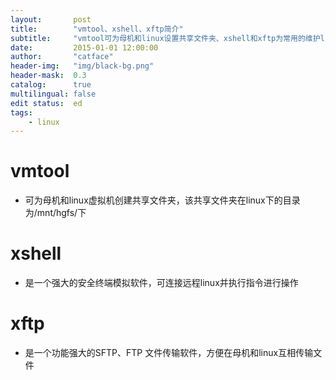 ```yaml
---
layout:       post
title:        "vmtool、xshell、xftp简介"
subtitle:     "vmtool可为母机和linux设置共享文件夹、xshell和xftp为常用的维护linux的应用软件"
date:         2015-01-01 12:00:00
author:       "catface"
header-img:   "img/black-bg.png"
header-mask:  0.3
catalog:      true
multilingual: false
edit status:  ed
tags:
    - linux
---
```


# vmtool

- 可为母机和linux虚拟机创建共享文件夹，该共享文件夹在linux下的目录为/mnt/hgfs/下

# xshell

- 是一个强大的安全终端模拟软件，可连接远程linux并执行指令进行操作

# xftp

- 是一个功能强大的SFTP、FTP 文件传输软件，方便在母机和linux互相传输文件

